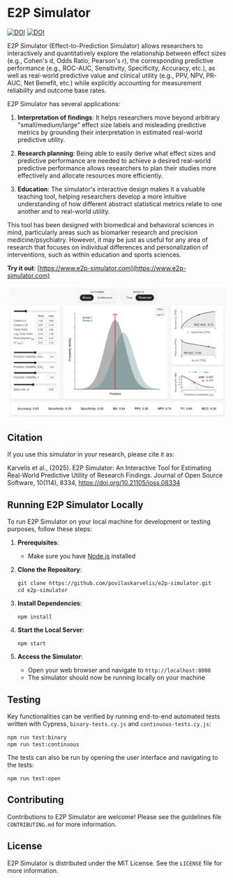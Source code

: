 # E2P Simulator
[![DOI](https://joss.theoj.org/papers/10.21105/joss.08334/status.svg)](https://doi.org/10.21105/joss.08334)
[![DOI](https://zenodo.org/badge/DOI/10.5281/zenodo.17112626.svg)](https://doi.org/10.5281/zenodo.17112626)

E2P Simulator (Effect-to-Prediction Simulator) allows researchers to interactively and quantitatively explore the relationship between effect sizes (e.g., Cohen's d, Odds Ratio, Pearson's r), the corresponding predictive performance (e.g., ROC-AUC, Sensitivity, Specificity, Accuracy, etc.), as well as real-world predictive value and clinical utility (e.g., PPV, NPV, PR-AUC, Net Benefit, etc.) while explicitly accounting for measurement reliability and outcome base rates.

E2P Simulator has several applications:

1. **Interpretation of findings**: It helps researchers move beyond arbitrary "small/medium/large" effect size labels and misleading predictive metrics by grounding their interpretation in estimated real-world predictive utility.

2. **Research planning**: Being able to easily derive what effect sizes and predictive performance are needed to achieve a desired real-world predictive performance allows researchers to plan their studies more effectively and allocate resources more efficiently.

3. **Education**: The simulator's interactive design makes it a valuable teaching tool, helping researchers develop a more intuitive understanding of how different abstract statistical metrics relate to one another and to real-world utility.

This tool has been designed with biomedical and behavioral sciences in mind, particularly areas such as biomarker research and precision medicine/psychiatry. However, it may be just as useful for any area of research that focuses on individual differences and personalization of interventions, such as within education and sports sciences.

**Try it out**: [https://www.e2p-simulator.com](https://www.e2p-simulator.com)

![Screenshot of the simulator](images/interface.png)

## Citation

If you use this simulator in your research, please cite it as:

Karvelis et al., (2025). E2P Simulator: An Interactive Tool for Estimating Real-World Predictive Utility of Research Findings. Journal of Open Source Software, 10(114), 8334, https://doi.org/10.21105/joss.08334

## Running E2P Simulator Locally

To run E2P Simulator on your local machine for development or testing purposes, follow these steps:

1. **Prerequisites**:
   - Make sure you have [Node.js](https://nodejs.org/) installed

2. **Clone the Repository**:
   ```
   git clone https://github.com/povilaskarvelis/e2p-simulator.git
   cd e2p-simulator
   ```

3. **Install Dependencies**:
   ```
   npm install
   ```

4. **Start the Local Server**:
   ```
   npm start
   ```

5. **Access the Simulator**:
   - Open your web browser and navigate to `http://localhost:8000`
   - The simulator should now be running locally on your machine

## Testing

Key functionalities can be verified by running end-to-end automated tests written with Cypress, `binary-tests.cy.js` and `continuous-tests.cy.js`:

   ```
   npm run test:binary 
   npm run test:continuous
   ```

The tests can also be run by opening the user interface and navigating to the tests:

   ```
   npm run test:open
   ```

## Contributing

Contributions to E2P Simulator are welcome! Please see the guidelines file `CONTRIBUTING.md` for more information.

## License

E2P Simulator is distributed under the MIT License. See the `LICENSE` file for more information.

